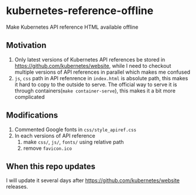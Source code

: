 # kubernetes-reference-offline

Make Kubernetes API reference HTML available offline

## Motivation

1. Only latest versions of Kubernetes API references be stored in <https://github.com/kubernetes/website>, while I need to checkout multiple versions of API references in parallel which makes me confused
2. `js`, `css` path in API refenrence in `index.html` is absolute path, this makes it hard to copy to the outside to serve. The official way to serve it is through containers(`make container-serve`), this makes it a bit more complicated

## Modifications

1. Commented Google fonts in `css/style_apiref.css`
2. In each versions of API reference
   1. make `css/`, `js/`, `fonts/` using relative path
   2. remove `favicon.ico`

## When this repo updates

I will update it several days after <https://github.com/kubernetes/website> releases.
